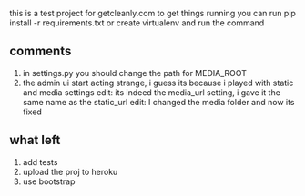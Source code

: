 this is a test project for getcleanly.com to get things running you can run pip install -r requirements.txt or create virtualenv and run the command

comments
--------
1. in settings.py you should change the path for MEDIA_ROOT
2. the admin ui start acting strange, i guess its because i played with static and media settings
    edit: its indeed the media_url setting, i gave it the same name as the static_url
    edit: I changed the media folder and now its fixed

what left
---------
1. add tests
2. upload the proj to heroku
3. use bootstrap
